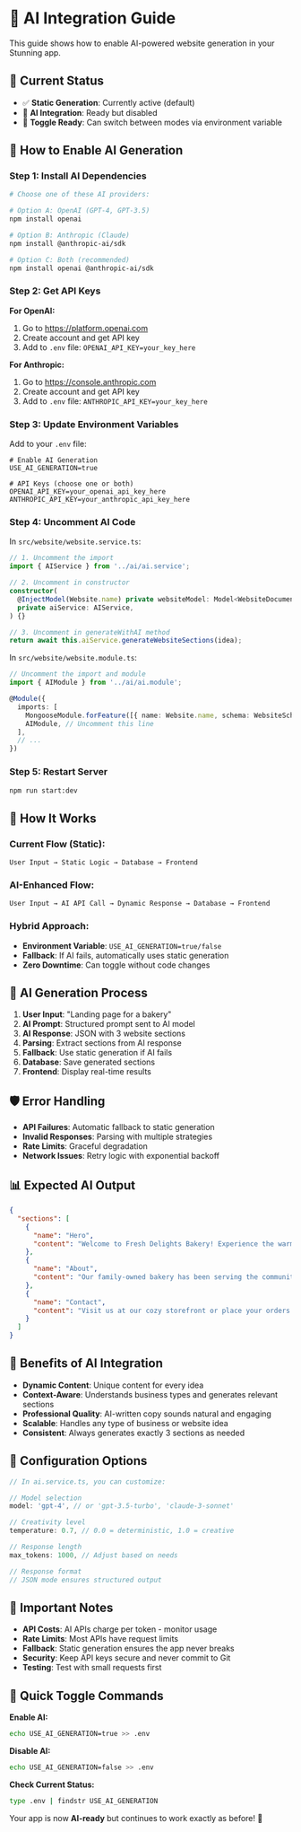 # 🤖 AI Integration Guide

This guide shows how to enable AI-powered website generation in your Stunning app.

## 🔧 Current Status

- ✅ **Static Generation**: Currently active (default)
- 🔄 **AI Integration**: Ready but disabled
- 🎯 **Toggle Ready**: Can switch between modes via environment variable

## 🚀 How to Enable AI Generation

### Step 1: Install AI Dependencies

```bash
# Choose one of these AI providers:

# Option A: OpenAI (GPT-4, GPT-3.5)
npm install openai

# Option B: Anthropic (Claude)
npm install @anthropic-ai/sdk

# Option C: Both (recommended)
npm install openai @anthropic-ai/sdk
```

### Step 2: Get API Keys

**For OpenAI:**
1. Go to https://platform.openai.com
2. Create account and get API key
3. Add to `.env` file: `OPENAI_API_KEY=your_key_here`

**For Anthropic:**
1. Go to https://console.anthropic.com
2. Create account and get API key
3. Add to `.env` file: `ANTHROPIC_API_KEY=your_key_here`

### Step 3: Update Environment Variables

Add to your `.env` file:
```env
# Enable AI Generation
USE_AI_GENERATION=true

# API Keys (choose one or both)
OPENAI_API_KEY=your_openai_api_key_here
ANTHROPIC_API_KEY=your_anthropic_api_key_here
```

### Step 4: Uncomment AI Code

In `src/website/website.service.ts`:
```typescript
// 1. Uncomment the import
import { AIService } from '../ai/ai.service';

// 2. Uncomment in constructor
constructor(
  @InjectModel(Website.name) private websiteModel: Model<WebsiteDocument>,
  private aiService: AIService,
) {}

// 3. Uncomment in generateWithAI method
return await this.aiService.generateWebsiteSections(idea);
```

In `src/website/website.module.ts`:
```typescript
// Uncomment the import and module
import { AIModule } from '../ai/ai.module';

@Module({
  imports: [
    MongooseModule.forFeature([{ name: Website.name, schema: WebsiteSchema }]),
    AIModule, // Uncomment this line
  ],
  // ...
})
```

### Step 5: Restart Server

```bash
npm run start:dev
```

## 🎯 How It Works

### Current Flow (Static):
```
User Input → Static Logic → Database → Frontend
```

### AI-Enhanced Flow:
```
User Input → AI API Call → Dynamic Response → Database → Frontend
```

### Hybrid Approach:
- **Environment Variable**: `USE_AI_GENERATION=true/false`
- **Fallback**: If AI fails, automatically uses static generation
- **Zero Downtime**: Can toggle without code changes

## 🔄 AI Generation Process

1. **User Input**: "Landing page for a bakery"
2. **AI Prompt**: Structured prompt sent to AI model
3. **AI Response**: JSON with 3 website sections
4. **Parsing**: Extract sections from AI response
5. **Fallback**: Use static generation if AI fails
6. **Database**: Save generated sections
7. **Frontend**: Display real-time results

## 🛡️ Error Handling

- **API Failures**: Automatic fallback to static generation
- **Invalid Responses**: Parsing with multiple strategies
- **Rate Limits**: Graceful degradation
- **Network Issues**: Retry logic with exponential backoff

## 📊 Expected AI Output

```json
{
  "sections": [
    {
      "name": "Hero",
      "content": "Welcome to Fresh Delights Bakery! Experience the warmth of freshly baked artisan breads, pastries, and cakes made with love and traditional recipes passed down through generations."
    },
    {
      "name": "About",
      "content": "Our family-owned bakery has been serving the community for over 20 years, combining time-honored baking techniques with the finest local ingredients to create unforgettable flavors."
    },
    {
      "name": "Contact",
      "content": "Visit us at our cozy storefront or place your orders online. We're here to make your special occasions even sweeter with our custom cakes and daily fresh selections."
    }
  ]
}
```

## 🎨 Benefits of AI Integration

- **Dynamic Content**: Unique content for every idea
- **Context-Aware**: Understands business types and generates relevant sections
- **Professional Quality**: AI-written copy sounds natural and engaging
- **Scalable**: Handles any type of business or website idea
- **Consistent**: Always generates exactly 3 sections as needed

## 🔧 Configuration Options

```typescript
// In ai.service.ts, you can customize:

// Model selection
model: 'gpt-4', // or 'gpt-3.5-turbo', 'claude-3-sonnet'

// Creativity level
temperature: 0.7, // 0.0 = deterministic, 1.0 = creative

// Response length
max_tokens: 1000, // Adjust based on needs

// Response format
// JSON mode ensures structured output
```

## 🚨 Important Notes

- **API Costs**: AI APIs charge per token - monitor usage
- **Rate Limits**: Most APIs have request limits
- **Fallback**: Static generation ensures the app never breaks
- **Security**: Keep API keys secure and never commit to Git
- **Testing**: Test with small requests first

## 🎯 Quick Toggle Commands

**Enable AI:**
```bash
echo USE_AI_GENERATION=true >> .env
```

**Disable AI:**
```bash
echo USE_AI_GENERATION=false >> .env
```

**Check Current Status:**
```bash
type .env | findstr USE_AI_GENERATION
```

Your app is now **AI-ready** but continues to work exactly as before! 🎉